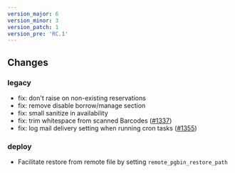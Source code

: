 ```yaml
---
version_major: 6
version_minor: 3
version_patch: 1
version_pre: 'RC.1'
---
```


## Changes

### legacy

- fix: don't raise on non-existing reservations
- fix: remove disable borrow/manage section
- fix: small sanitize in availability
- fix: trim whitespace from scanned Barcodes ([#1337](https://github.com/leihs/leihs/pull/1337))
- fix: log mail delivery setting when running cron tasks ([#1355](https://github.com/leihs/leihs/issues/1355))

### deploy

- Facilitate restore from remote file by setting `remote_pgbin_restore_path`
